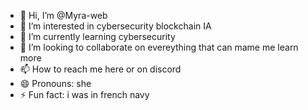 - 👋 Hi, I’m @Myra-web
- 👀 I’m interested in cybersecurity blockchain IA
- 🌱 I’m currently learning cybersecurity
- 💞️ I’m looking to collaborate on evereything that can mame me learn more
- 📫 How to reach me here or on discord
- 😄 Pronouns: she
- ⚡ Fun fact: i was in french navy
